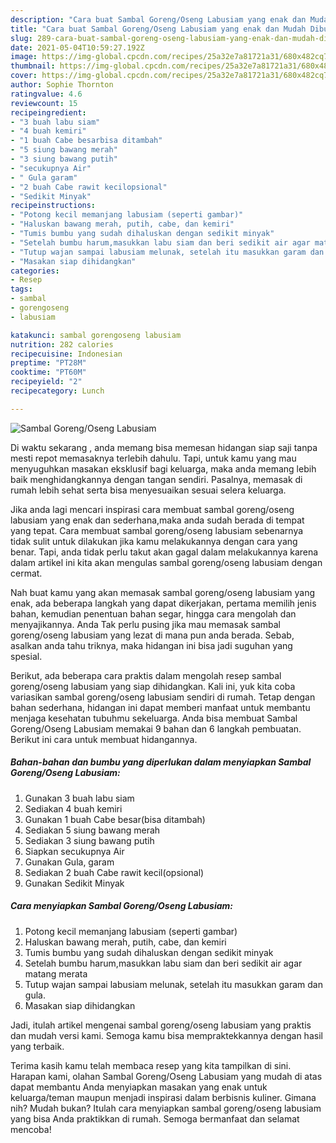 ```yaml
---
description: "Cara buat Sambal Goreng/Oseng Labusiam yang enak dan Mudah Dibuat"
title: "Cara buat Sambal Goreng/Oseng Labusiam yang enak dan Mudah Dibuat"
slug: 289-cara-buat-sambal-goreng-oseng-labusiam-yang-enak-dan-mudah-dibuat
date: 2021-05-04T10:59:27.192Z
image: https://img-global.cpcdn.com/recipes/25a32e7a81721a31/680x482cq70/sambal-gorengoseng-labusiam-foto-resep-utama.jpg
thumbnail: https://img-global.cpcdn.com/recipes/25a32e7a81721a31/680x482cq70/sambal-gorengoseng-labusiam-foto-resep-utama.jpg
cover: https://img-global.cpcdn.com/recipes/25a32e7a81721a31/680x482cq70/sambal-gorengoseng-labusiam-foto-resep-utama.jpg
author: Sophie Thornton
ratingvalue: 4.6
reviewcount: 15
recipeingredient:
- "3 buah labu siam"
- "4 buah kemiri"
- "1 buah Cabe besarbisa ditambah"
- "5 siung bawang merah"
- "3 siung bawang putih"
- "secukupnya Air"
- " Gula garam"
- "2 buah Cabe rawit kecilopsional"
- "Sedikit Minyak"
recipeinstructions:
- "Potong kecil memanjang labusiam (seperti gambar)"
- "Haluskan bawang merah, putih, cabe, dan kemiri"
- "Tumis bumbu yang sudah dihaluskan dengan sedikit minyak"
- "Setelah bumbu harum,masukkan labu siam dan beri sedikit air agar matang merata"
- "Tutup wajan sampai labusiam melunak, setelah itu masukkan garam dan gula."
- "Masakan siap dihidangkan"
categories:
- Resep
tags:
- sambal
- gorengoseng
- labusiam

katakunci: sambal gorengoseng labusiam 
nutrition: 282 calories
recipecuisine: Indonesian
preptime: "PT28M"
cooktime: "PT60M"
recipeyield: "2"
recipecategory: Lunch

---
```



![Sambal Goreng/Oseng Labusiam](https://img-global.cpcdn.com/recipes/25a32e7a81721a31/680x482cq70/sambal-gorengoseng-labusiam-foto-resep-utama.jpg)

Di waktu  sekarang , anda memang bisa memesan hidangan siap saji tanpa mesti repot memasaknya terlebih dahulu. Tapi, untuk kamu yang mau menyuguhkan masakan eksklusif bagi keluarga, maka anda memang lebih baik menghidangkannya dengan tangan sendiri. Pasalnya, memasak di rumah lebih sehat serta bisa menyesuaikan sesuai selera keluarga.

Jika anda lagi mencari inspirasi cara membuat sambal goreng/oseng labusiam yang enak dan sederhana,maka anda sudah berada di tempat yang tepat. Cara membuat sambal goreng/oseng labusiam  sebenarnya tidak sulit untuk dilakukan jika kamu melakukannya dengan cara yang benar. Tapi, anda tidak perlu takut akan gagal dalam melakukannya 
karena dalam artikel ini kita akan mengulas sambal goreng/oseng labusiam dengan cermat.  



Nah buat kamu yang akan memasak sambal goreng/oseng labusiam yang enak, ada beberapa langkah yang dapat dikerjakan, pertama memilih jenis bahan, kemudian penentuan bahan segar, hingga cara mengolah dan menyajikannya. Anda Tak perlu pusing jika mau memasak sambal goreng/oseng labusiam yang lezat di mana pun anda berada. Sebab, asalkan anda  tahu triknya, maka hidangan ini bisa jadi suguhan yang spesial.

Berikut, ada beberapa cara praktis  dalam mengolah resep sambal goreng/oseng labusiam yang siap dihidangkan. Kali ini, yuk kita coba variasikan sambal goreng/oseng labusiam sendiri di rumah. Tetap dengan bahan sederhana, hidangan ini dapat memberi manfaat untuk membantu menjaga kesehatan tubuhmu sekeluarga. Anda bisa membuat Sambal Goreng/Oseng Labusiam memakai 9 bahan dan 6 langkah pembuatan. Berikut ini cara untuk membuat hidangannya.

<!--inarticleads1-->

##### Bahan-bahan dan bumbu yang diperlukan dalam menyiapkan Sambal Goreng/Oseng Labusiam:

1. Gunakan 3 buah labu siam
1. Sediakan 4 buah kemiri
1. Gunakan 1 buah Cabe besar(bisa ditambah)
1. Sediakan 5 siung bawang merah
1. Sediakan 3 siung bawang putih
1. Siapkan secukupnya Air
1. Gunakan  Gula, garam
1. Sediakan 2 buah Cabe rawit kecil(opsional)
1. Gunakan Sedikit Minyak




<!--inarticleads2-->

##### Cara menyiapkan Sambal Goreng/Oseng Labusiam:

1. Potong kecil memanjang labusiam (seperti gambar)
1. Haluskan bawang merah, putih, cabe, dan kemiri
1. Tumis bumbu yang sudah dihaluskan dengan sedikit minyak
1. Setelah bumbu harum,masukkan labu siam dan beri sedikit air agar matang merata
1. Tutup wajan sampai labusiam melunak, setelah itu masukkan garam dan gula.
1. Masakan siap dihidangkan




Jadi, itulah artikel mengenai  sambal goreng/oseng labusiam  yang praktis dan mudah versi kami. Semoga kamu bisa mempraktekkannya dengan hasil yang terbaik. 

Terima kasih kamu telah membaca resep yang kita tampilkan di sini. Harapan kami, olahan  Sambal Goreng/Oseng Labusiam yang mudah di atas dapat membantu Anda menyiapkan masakan yang enak untuk keluarga/teman maupun menjadi inspirasi dalam berbisnis kuliner. Gimana nih? Mudah bukan? Itulah cara menyiapkan sambal goreng/oseng labusiam yang bisa Anda praktikkan di rumah. Semoga bermanfaat dan selamat mencoba!

